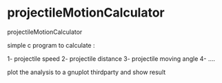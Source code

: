 # projectileMotionCalculator
projectileMotionCalculator


simple c program to calculate :

1- projectile speed 
2- projectile distance 
3- projectile moving angle 
4- ....


plot the analysis to a gnuplot thirdparty and show result
